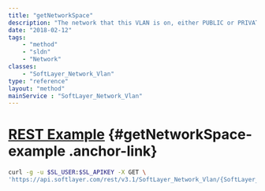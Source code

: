 ```yaml
---
title: "getNetworkSpace"
description: "The network that this VLAN is on, either PUBLIC or PRIVATE, if applicable."
date: "2018-02-12"
tags:
    - "method"
    - "sldn"
    - "Network"
classes:
    - "SoftLayer_Network_Vlan"
type: "reference"
layout: "method"
mainService : "SoftLayer_Network_Vlan"
---
```


# [REST Example](#getNetworkSpace-example) <a href="/article/rest/"><i class="fas fa-question"></i></a> {#getNetworkSpace-example .anchor-link} 
```bash
curl -g -u $SL_USER:$SL_APIKEY -X GET \
'https://api.softlayer.com/rest/v3.1/SoftLayer_Network_Vlan/{SoftLayer_Network_VlanID}/getNetworkSpace'
```
